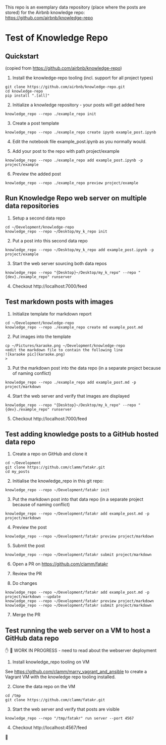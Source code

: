 This repo is an exemplary data repository (place where the posts are stored) for the Airbnb knowledge repo: https://github.com/airbnb/knowledge-repo


# Test of Knowledge Repo

## Quickstart 
(copied from https://github.com/airbnb/knowledge-repo)

1. Install the knowledge-repo tooling (incl. support for all project types)
  
  ```
  git clone https://github.com/airbnb/knowledge-repo.git
  cd knowledge-repo
  pip install ".[all]"
  ```

2. Initialize a knowledge repository - your posts will get added here

  ```
  knowledge_repo --repo ./example_repo init
  ```

3. Create a post template

  ```
  knowledge_repo --repo ./example_repo create ipynb example_post.ipynb
  ```

4. Edit the notebook file example_post.ipynb as you normally would.

5. Add your post to the repo with path project/example

  ```
  knowledge_repo --repo ./example_repo add example_post.ipynb -p project/example
  ```

6. Preview the added post

  ```
  knowledge_repo --repo ./example_repo preview project/example
  ```


## Run Knowledge Repo web server on multiple data repositories

1. Setup a second data repo

  ```
  cd ~/Development/knowledge-repo
  knowledge_repo --repo ~/Desktop/my_k_repo init
  ```

2. Put a post into this second data repo

  ```
  knowledge_repo --repo ~/Desktop/my_k_repo add example_post.ipynb -p project/example
  ```

3. Start the web server sourcing both data repos

  ```
  knowledge_repo --repo "{Desktop}~/Desktop/my_k_repo" --repo "{dev}./example_repo" runserver
  ```

4. Checkout http://localhost:7000/feed


## Test markdown posts with images

1. Initialize template for markdown report

  ```
  cd ~/Development/knowledge-repo
  knowledge_repo --repo ./example_repo create md example_post.md
  ```

2. Put images into the template

  ```
  cp ~/Pictures/karaoke.png ~/Development/knowledge-repo
  <edit the markdown file to contain the following line
  ![karaoke pic](karaoke.png)
  >
  ```

3. Put the markdown post into the data repo (in a separate project because of naming conflict)

  ```
  knowledge_repo --repo ./example_repo add example_post.md -p project/markdown
  ```

4. Start the web server and verify that images are displayed

  ```
  knowledge_repo --repo "{Desktop}~/Desktop/my_k_repo" --repo "{dev}./example_repo" runserver
  ```

5. Checkout http://localhost:7000/feed


## Test adding knowledge posts to a GitHub hosted data repo

1. Create a repo on GitHub and clone it

  ```
  cd ~/Development
  git clone https://github.com/clamm/fatakr.git
  cd my_posts
  ```

2. Initialise the knowledge_repo in this git repo:

  ```
  knowledge_repo --repo ~/Development/fatakr init
  ```

3. Put the markdown post into that data repo (in a separate project because of naming conflict)

  ```
  knowledge_repo --repo ~/Development/fatakr add example_post.md -p project/markdown
  ```

4. Preview the post

  ```
  knowledge_repo --repo ~/Development/fatakr preview project/markdown
  ```

5. Submit the post

  ```
  knowledge_repo --repo ~/Development/fatakr submit project/markdown
  ```

6. Open a PR on https://github.com/clamm/fatakr

7. Review the PR

8. Do changes

  ```
  knowledge_repo --repo ~/Development/fatakr add example_post.md -p project/markdown --update
  knowledge_repo --repo ~/Development/fatakr preview project/markdown
  knowledge_repo --repo ~/Development/fatakr submit project/markdown
  ```

7. Merge the PR


## Test running the web server on a VM to host a GitHub data repo

:hand: :construction: WORK IN PROGRESS - need to read about the webserver deployment

1. Install knowledge_repo tooling on VM

  See https://github.com/clamm/marry_vagrant_and_ansible to create a Vagrant VM with the knowledge repo tooling installed.

2. Clone the data repo on the VM

  ```
  cd /tmp
  git clone https://github.com/clamm/fatakr.git
  ```

3. Start the web server and verify that posts are visible

  ```
  knowledge_repo --repo "/tmp/fatakr" run server --port 4567
  ```

4. Checkout http://localhost:4567/feed

:construction:
